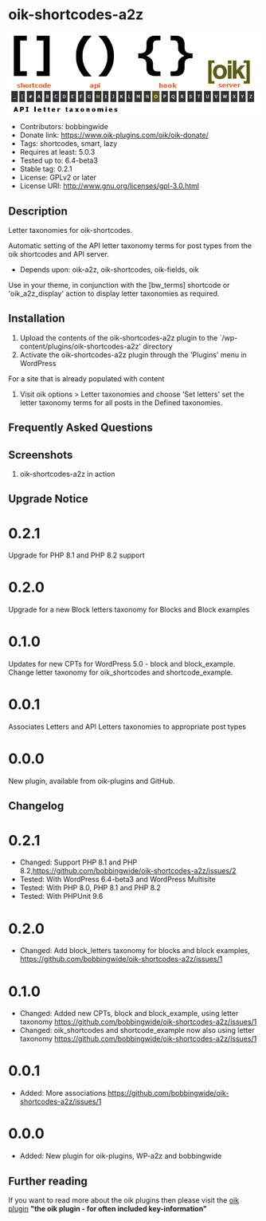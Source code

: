 # oik-shortcodes-a2z 
![banner](assets/oik-shortcodes-a2z-banner-772x250.jpg)
* Contributors: bobbingwide
* Donate link: https://www.oik-plugins.com/oik/oik-donate/
* Tags: shortcodes, smart, lazy
* Requires at least: 5.0.3
* Tested up to: 6.4-beta3
* Stable tag: 0.2.1
* License: GPLv2 or later
* License URI: http://www.gnu.org/licenses/gpl-3.0.html

## Description 
Letter taxonomies for oik-shortcodes.

Automatic setting of the API letter taxonomy terms for post types from the oik shortcodes and API server.

* Depends upon: oik-a2z, oik-shortcodes, oik-fields, oik

Use in your theme, in conjunction with the [bw_terms] shortcode or 'oik_a2z_display' action
to display letter taxonomies as required.


## Installation 
1. Upload the contents of the oik-shortcodes-a2z plugin to the `/wp-content/plugins/oik-shortcodes-a2z' directory
1. Activate the oik-shortcodes-a2z plugin through the 'Plugins' menu in WordPress

For a site that is already populated with content

1. Visit oik options > Letter taxonomies and choose 'Set letters' set the letter taxonomy terms for all posts in the Defined taxonomies.

## Frequently Asked Questions 

## Screenshots 
1. oik-shortcodes-a2z in action

## Upgrade Notice 
# 0.2.1 
Upgrade for PHP 8.1 and PHP 8.2 support

# 0.2.0 
Upgrade for a new Block letters taxonomy for Blocks and Block examples

# 0.1.0 
Updates for new CPTs for WordPress 5.0 - block and block_example. Change letter taxonomy for oik_shortcodes and shortcode_example.

# 0.0.1 
Associates Letters and API Letters taxonomies to appropriate post types

# 0.0.0 
New plugin, available from oik-plugins and GitHub.

## Changelog 
# 0.2.1 
* Changed: Support PHP 8.1 and PHP 8.2,https://github.com/bobbingwide/oik-shortcodes-a2z/issues/2
* Tested: With WordPress 6.4-beta3 and WordPress Multisite
* Tested: With PHP 8.0, PHP 8.1 and PHP 8.2
* Tested: With PHPUnit 9.6

# 0.2.0 
* Changed: Add block_letters taxonomy for blocks and block examples, https://github.com/bobbingwide/oik-shortcodes-a2z/issues/1

# 0.1.0 
* Changed: Added new CPTs, block and block_example, using letter taxonomy https://github.com/bobbingwide/oik-shortcodes-a2z/issues/1
* Changed: oik_shortcodes and shortcode_example now also using letter taxonomy https://github.com/bobbingwide/oik-shortcodes-a2z/issues/1

# 0.0.1 
* Added: More associations https://github.com/bobbingwide/oik-shortcodes-a2z/issues/1

# 0.0.0 
* Added: New plugin for oik-plugins, WP-a2z and bobbingwide

## Further reading 
If you want to read more about the oik plugins then please visit the
[oik plugin](https://www.oik-plugins.com/oik)
**"the oik plugin - for often included key-information"**

